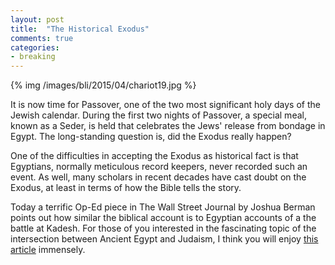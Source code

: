 ```yaml
---
layout: post
title: 	"The Historical Exodus"
comments: true
categories:
- breaking
---
```


{% img /images/bli/2015/04/chariot19.jpg %}

It is now time for Passover, one of the two most significant holy days of the Jewish calendar. During the first two nights of Passover, a special meal, known as a Seder, is held that celebrates the Jews' release from bondage in Egypt. The long-standing question is, did the Exodus really happen?

<!--more-->

One of the difficulties in accepting the Exodus as historical fact is that Egyptians, normally meticulous record keepers, never recorded such an event. As well, many scholars in recent decades have cast doubt on the Exodus, at least in terms of how the Bible tells the story. 

Today a terrific Op-Ed piece in The Wall Street Journal by Joshua Berman points out how similar the biblical account is to Egyptian accounts of a the battle at Kadesh. For those of you interested in the fascinating topic of the intersection between Ancient Egypt and Judaism, I think you will enjoy [this article](http://www.wsj.com/articles/joshua-berman-searching-for-the-historical-exodus-1428019901?KEYWORDS=passover) immensely. 



